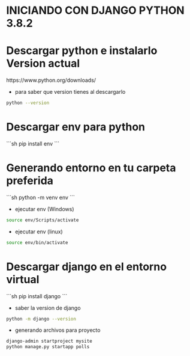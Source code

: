 # INICIANDO CON DJANGO PYTHON 3.8.2

<h1> Descargar python e instalarlo Version actual </h1>
https://www.python.org/downloads/

- para saber que version tienes al descargarlo
```sh
python --version
```

<h1> Descargar env para python </h1>
```sh
pip install env
```

<h1> Generando entorno en tu carpeta preferida </h1>
```sh
python -m venv env
```

- ejecutar env (Windows)
```sh
source env/Scripts/activate
```

- ejecutar env (linux)
```sh
source env/bin/activate
```


<h1> Descargar django en el entorno virtual</h1>
```sh
pip install django
```

- saber la version de django
```sh
python -m django --version
```

- generando archivos para proyecto
```sh
django-admin startproject mysite
python manage.py startapp polls
```
